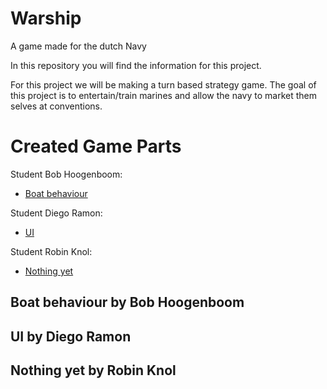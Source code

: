 # Warship
A game made for the dutch Navy

In this repository you will find the information for this project.

For this project we will be making a turn based strategy game. The goal of this project is to entertain/train marines and allow the navy to market them selves at conventions.


# Created Game Parts

Student Bob Hoogenboom:
  * [Boat behaviour](https://github.com/Bob-Hoogenboom/Warship/wiki)

Student Diego Ramon:
  * [UI](https://github.com/Bob-Hoogenboom/Warship/wiki)

Student Robin Knol:
  * [Nothing yet](https://github.com/Bob-Hoogenboom/Warship/wiki)


## Boat behaviour by Bob Hoogenboom


## UI by Diego Ramon


## Nothing yet by Robin Knol

